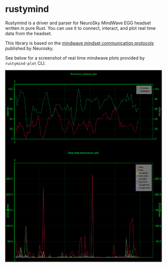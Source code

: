 # rustymind
Rustymind is a driver and parser for NeuroSky MindWave EGG headset written in pure Rust. You can use it to connect, interact, and plot real time data from the headset.

This library is based on the [mindwave mindset communication protocols](./docs) published by Neurosky.

See below for a screenshot of real time mindwave plots provided by `rustymind-plot` CLI.

![Real time plot screenshot](./docs/plot_demo.png)

